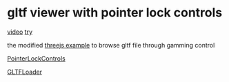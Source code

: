 # gltf viewer with pointer lock controls

[video](https://www.bilibili.com/video/BV1tr4y1p7ET/)
[try](https://lraty-li.github.io/GltfViewerPointerLockControls/index.html)

the modified [threejs example](https://threejs.org/examples/?q=lock#misc_controls_pointerlock) to browse gltf file through gamming control

[PointerLockControls](https://github.com/mrdoob/three.js/blob/dev/examples/jsm/controls/PointerLockControls.js)

[GLTFLoader](https://github.com/mrdoob/three.js/blob/dev/examples/jsm/loaders/GLTFLoader.js)

